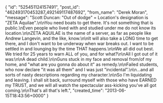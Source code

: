  {
   "id": "525451124157491",
   "post_id": "462493170453287_492149117487692",
   "from_name": "Derek Moran",
   "message": "Scott Duncan: \"Out of dodge\" = Location's designation is \"ZETA Aquilae\".\n\nYou need boats to get there. It's not something that is public.\nEven people who lived with and studied under me do not know its location.\n\nZETA AQUILAE is the name of a server, as far as people like Andrew Langevin, and the like, know.\n\nIt will also take a LONG time to get there, and I don't want to be underway when war breaks out. I want to be settled in and lounging by the time THAT happens.\n\nWe all did out best. We tried for 25 years to warn ALL of you, and for what?\n\nAll I got out of it was:\n\nA dead child.\n\nGuns stuck in my face and removal from/of my home, and \"what are you gonna do about it\" as remedy.\n\nFailed students, who now declare \"it was all them\" and I was just \"incidental\".\n\n...and all sorts of nasty descriptions regarding my character.\n\nSo I'm liquidating and leaving. I shall sit back, surround myself with those who have EARNED my TRUST, and we will all watch the spectacular ass-kicking you've all got coming.\n\nThat's all that's left.",
   "created_time": "2013-06-15T18:43:56+0000"
 }
